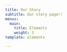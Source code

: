 ```yaml
---
title: Our Story
subtitle: Our story page!!
menus:
  main:
    title: Elements
    weight: 3
template: elements

---
```

